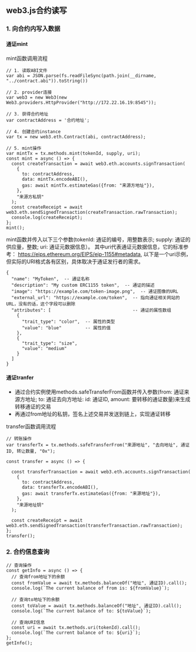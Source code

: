 ## web3.js合约读写

### 1. 向合约内写入数据
#### 通证mint
mint函数调用流程  

```  
// 1. 读取ABI文件
var abi = JSON.parse(fs.readFileSync(path.join(__dirname, "../contract.abi")).toString())

// 2. provider连接
var web3 = new Web3(new Web3.providers.HttpProvider("http://172.22.16.19:8545"));

// 3. 获得合约地址
var contractAddress = '合约地址';

// 4. 创建合约instance
var tx = new web3.eth.Contract(abi, contractAddress);

// 5. mint操作
var mintTx = tx.methods.mint(tokenId, supply, uri);
const mint = async () => {
  const createTransaction = await web3.eth.accounts.signTransaction(
    {
      to: contractAddress,
      data: mintTx.encodeABI(),
      gas: await mintTx.estimateGas({from: "来源方地址"}),
    },
    "来源方私钥"
  );
  const createReceipt = await web3.eth.sendSignedTransaction(createTransaction.rawTransaction);
  console.log(createReceipt);
};
mint();
```  

mint函数并传入以下三个参数(tokenId: 通证的编号，用整数表示; supply: 通证的供应量，整数; uri: 通证元数据信息）。 其中uri代表通证元数据信息，它的标准参考： https://eips.ethereum.org/EIPS/eip-1155#metadata, 以下是一个uri示例，但实际的URI格式各有区别，具体取决于通证发行者的需求。 
```  
{
  "name": "MyToken",  -- 通证名称
  "description": "My custom ERC1155 token",  -- 通证的描述
  "image": "https://example.com/token-image.png",  -- 通证图像的URL
  "external_url": "https://example.com/token",  -- 指向通证相关网站的URL，没有的话，这个字段可以删除
  "attributes": [                               -- 通证的属性数组
    {
      "trait_type": "color",  -- 属性的类型
      "value": "blue"         -- 属性的值
    },
    {
      "trait_type": "size",
      "value": "medium"
    }
  ]
}
```  

#### 通证tranfer
- 通过合约实例使用methods.safeTransferFrom函数并传入参数(from: 通证来源方地址; to: 通证去向方地址: id: 通证ID, amount: 要转移的通证数量)来生成转移通证的交易
- 再通过from地址的私钥，签名上述交易并发送到链上，实现通证转移

transfer函数调用流程  
```  
// 转账操作
var transferTx = tx.methods.safeTransferFrom("来源地址", "去向地址", 通证ID, 转让数量, "0x");

const transfer = async () => {

  const transferTransaction = await web3.eth.accounts.signTransaction(
    {
      to: contractAddress,
      data: transferTx.encodeABI(),
      gas: await transferTx.estimateGas({from: "来源地址"}),
    },
    "来源地址钥"
  );

  const createReceipt = await web3.eth.sendSignedTransaction(transferTransaction.rawTransaction);
};
transfer();
```  

### 2. 合约信息查询
```  
// 查询操作
const getInfo = async () => {
  // 查询from地址下的余额
  const fromValue = await tx.methods.balanceOf("地址", 通证ID).call();
  console.log(`The current balance of from is: ${fromValue}`);

  // 查询to地址下的余额
  const toValue = await tx.methods.balanceOf("地址", 通证ID).call();
  console.log(`The current balance of to: ${toValue}`);

  // 查询URI信息
  const uri = await tx.methods.uri(tokenId).call();
  console.log(`The current balance of to: ${uri}`);
};
getInfo();
```  
